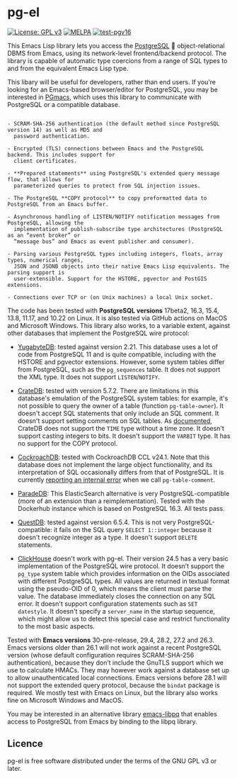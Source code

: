 # pg-el

[![License: GPL v3](https://img.shields.io/badge/License-GPL%20v3-blue.svg)](https://www.gnu.org/licenses/gpl-3.0.html) 
[![MELPA](https://melpa.org/packages/pg-badge.svg)](https://melpa.org/#/pg) 
[![test-pgv16](https://github.com/emarsden/pg-el/workflows/test-pgv16/badge.svg)](https://github.com/emarsden/pg-el/workflows/test-pgv16/badge.svg)

This Emacs Lisp library lets you access the [PostgreSQL](https://www.postgresql.org/) 🐘
object-relational DBMS from Emacs, using its network-level frontend/backend protocol. The library is
capable of automatic type coercions from a range of SQL types to and from the equivalent Emacs Lisp
type.

This libary will be useful for developers, rather than end users. If you’re looking for an
Emacs-based browser/editor for PostgreSQL, you may be interested in
[PGmacs](https://github.com/emarsden/pgmacs/), which uses this library to communicate with
PostgreSQL or a compatible database.


~~~admonish note title="Supported features"

- SCRAM-SHA-256 authentication (the default method since PostgreSQL version 14) as well as MD5 and
  password authentication.

- Encrypted (TLS) connections between Emacs and the PostgreSQL backend. This includes support for
  client certificates.

- **Prepared statements** using PostgreSQL's extended query message flow, that allows for 
  parameterized queries to protect from SQL injection issues.

- The PostgreSQL **COPY protocol** to copy preformatted data to PostgreSQL from an Emacs buffer.

- Asynchronous handling of LISTEN/NOTIFY notification messages from PostgreSQL, allowing the
  implementation of publish-subscribe type architectures (PostgreSQL as an “event broker” or
  “message bus” and Emacs as event publisher and consumer).

- Parsing various PostgreSQL types including integers, floats, array types, numerical ranges, 
  JSON and JSONB objects into their native Emacs Lisp equivalents. The parsing support is
  user-extensible. Support for the HSTORE, pgvector and PostGIS extensions.

- Connections over TCP or (on Unix machines) a local Unix socket.
~~~

The code has been tested with **PostgreSQL versions** 17beta2, 16.3, 15.4, 13.8, 11.17, and 10.22 on
Linux. It is also tested via GitHub actions on MacOS and Microsoft Windows. This library also works,
to a variable extent, against other databases that implement the PostgreSQL wire protocol:

- [YugabyteDB](https://yugabyte.com/): tested against version 2.21. This database uses a lot of
  code from PostgreSQL 11 and is quite compatible, including with the HSTORE and pgvector
  extensions. However, some system tables differ from PostgreSQL, such as the `pg_sequences` table.
  It does not support the XML type. It does not support `LISTEN`/`NOTIFY`.

- [CrateDB](https://crate.io/): tested with version 5.7.2. There are limitations in this database's
  emulation of the PostgreSQL system tables: for example, it's not possible to query the owner of a
  table (function `pg-table-owner`). It doesn't accept SQL statements that only include an SQL
  comment. It doesn't support setting comments on SQL tables. As
  [documented](https://cratedb.com/docs/crate/reference/en/latest/interfaces/postgres.html), CrateDB
  does not support the `TIME` type without a time zone. It doesn't support casting integers to bits.
  It doesn't support the `VARBIT` type. It has no support for the COPY protocol.

- [CockroachDB](https://github.com/cockroachdb/cockroach): tested with CockroachDB CCL v24.1. Note
  that this database does not implement the large object functionality, and its interpretation of
  SQL occasionally differs from that of PostgreSQL. It is currently [reporting an internal
  error](https://github.com/cockroachdb/cockroach/issues/104009) when we call `pg-table-comment`.

- [ParadeDB](https://www.paradedb.com/): This ElasticSearch alternative is very
  PostgreSQL-compatible (more of an extension than a reimplementation). Tested with the Dockerhub
  instance which is based on PostgreSQL 16.3. All tests pass.

- [QuestDB](https://questdb.io/): tested against version 6.5.4. This is not very
  PostgreSQL-compatible: it fails on the SQL query `SELECT 1::integer` because it doesn't recognize
  integer as a type. It doesn't support `DELETE` statements.

- [ClickHouse](https://clickhouse.com/) doesn't work with pg-el. Their version 24.5 has a very basic
  implementation of the PostgreSQL wire protocol. It doesn’t support the `pg_type` system table
  which provides information on the OIDs associated with different PostgreSQL types. All values are
  returned in textual format using the pseudo-OID of 0, which means the client must parse the value.
  The database immediately closes the connection on any SQL error. It doesn't support configuration
  statements such as `SET datestyle`. It doesn't specify a `server_name` in the startup sequence,
  which might allow us to detect this special case and restrict functionality to the most basic
  aspects.


Tested with **Emacs versions** 30-pre-release, 29.4, 28.2, 27.2 and 26.3. Emacs versions older than
26.1 will not work against a recent PostgreSQL version (whose default configuration requires
SCRAM-SHA-256 authentication), because they don’t include the GnuTLS support which we use to
calculate HMACs. They may however work against a database set up to allow unauthenticated local
connections. Emacs versions before 28.1 will not support the extended query protocol, because the
`bindat` package is required. We mostly test with Emacs on Linux, but the library also works fine on
Microsoft Windows and MacOS.

You may be interested in an alternative library [emacs-libpq](https://github.com/anse1/emacs-libpq)
that enables access to PostgreSQL from Emacs by binding to the libpq library.



## Licence

pg-el is free software distributed under the terms of the GNU GPL v3 or later.
